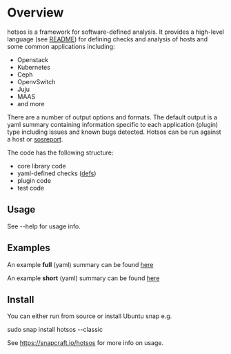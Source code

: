 # Overview

hotsos is a framework for software-defined analysis. It provides a high-level language (see [README](defs/README.md)) for defining checks and analysis of hosts and some common applications including:

  * Openstack
  * Kubernetes
  * Ceph
  * OpenvSwitch
  * Juju
  * MAAS
  * and more

There are a number of output options and formats. The default output is a yaml summary containing information specific to each application (plugin) type including issues and known bugs detected. Hotsos can be run against a host or [sosreport](https://github.com/sosreport/sos).

The code has the following structure:

  * core library code
  * yaml-defined checks ([defs](defs/README.md))
  * plugin code
  * test code

## Usage

See --help for usage info.

## Examples

An example **full** (yaml) summary can be found [here](examples/hotsos-example.summary.yaml)

An example **short** (yaml) summary can be found [here](examples/hotsos-example.short.summary.yaml)

## Install

You can either run from source or install Ubuntu snap e.g.

sudo snap install hotsos --classic

See https://snapcraft.io/hotsos for more info on usage.
